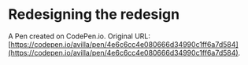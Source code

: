 # Redesigning the redesign

A Pen created on CodePen.io. Original URL: [https://codepen.io/avilla/pen/4e6c6cc4e080666d34990c1ff6a7d584](https://codepen.io/avilla/pen/4e6c6cc4e080666d34990c1ff6a7d584).


